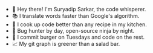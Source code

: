 - 👋 Hey there! I'm Suryadip Sarkar, the code whisperer.
- 📚 I translate words faster than Google's algorithm.
- 🍲 I cook up code better than any recipe in my kitchen.
- 🐛 Bug hunter by day, open-source ninja by night.
- 🍔 I commit burger on Tuesdays and code on the rest.
- 📈 My git graph is greener than a salad bar.
<!---
suryadip2008/suryadip2008 is a ✨ special ✨ repository because its `README.md` (this file) appears on your GitHub profile.
You can click the Preview link to take a look at your changes.
--->
